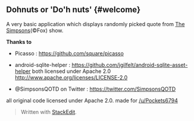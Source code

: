 Dohnuts or 'Do'h nuts'	{#welcome}
----------------------
A very basic application which displays randomly picked quote from [The Simpsons](https://en.wikipedia.org/wiki/The_Simpsons)(©Fox) show.


**Thanks to** 

- Picasso : https://github.com/square/picasso
- android-sqlite-helper : https://github.com/jgilfelt/android-sqlite-asset-helper
both licensed under Apache 2.0 http://www.apache.org/licenses/LICENSE-2.0

- @SimpsonsQOTD on Twitter : https://twitter.com/SimpsonsQOTD

all original code licensed under Apache 2.0.
made for [/u/Pockets6794](https://pay.reddit.com/user/Pockets6794)

> Written with [StackEdit](https://stackedit.io/).
